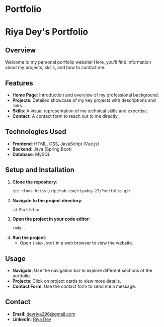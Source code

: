 # Portfolio
# Riya Dey's Portfolio

## Overview
Welcome to my personal portfolio website! Here, you'll find information about my projects, skills, and how to contact me.

## Features
- **Home Page**: Introduction and overview of my professional background.
- **Projects**: Detailed showcase of my key projects with descriptions and links.
- **Skills**: A visual representation of my technical skills and expertise.
- **Contact**: A contact form to reach out to me directly.

## Technologies Used
- **Frontend**: HTML, CSS, JavaScript (Vue.js)
- **Backend**: Java (Spring Boot)
- **Database**: MySQL

## Setup and Installation
1. **Clone the repository**:
    ```sh
    git clone https://github.com/riyadey-27/Portfolio.git
    ```
2. **Navigate to the project directory**:
    ```sh
    cd Portfolio
    ```
3. **Open the project in your code editor**:
    ```sh
    code .
    ```
4. **Run the project**:
    - Open `index.html` in a web browser to view the website.

## Usage
- **Navigate**: Use the navigation bar to explore different sections of the portfolio.
- **Projects**: Click on project cards to view more details.
- **Contact Form**: Use the contact form to send me a message.

## Contact
- **Email**: [deyriya296@gmail.com](mailto:deyriya296@gmail.com)
- **LinkedIn**: [Riya Dey](https://www.linkedin.com/in/riya-dey-971554278/)
